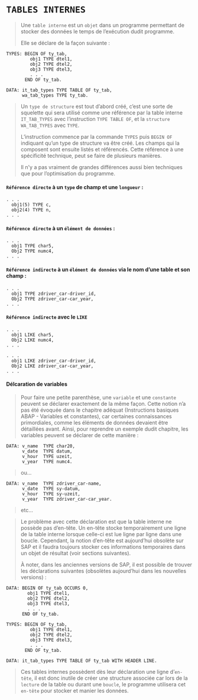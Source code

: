 # **`TABLES INTERNES`**

> Une `table interne` est un `objet` dans un programme permettant de stocker des données le temps de l’exécution dudit programme.
>
> Elle se déclare de la façon suivante :

```JS
TYPES: BEGIN OF ty_tab,
         obj1 TYPE dtel1,
         obj2 TYPE dtel2,
         obj3 TYPE dtel3,
         . . .
       END OF ty_tab.

DATA: it_tab_types TYPE TABLE OF ty_tab,
      wa_tab_types TYPE ty_tab.
```

> Un `type de structure` est tout d’abord créé, c’est une sorte de squelette qui sera utilisé comme une référence par la table interne `IT_TAB_TYPES` avec l’instruction `TYPE TABLE OF`, et la `structure WA_TAB_TYPES` avec `TYPE`.
>
> L’instruction commence par la commande `TYPES` puis `BEGIN OF` indiquant qu’un type de structure va être créé. Les champs qui la composent sont ensuite listés et référencés. Cette référence à une spécificité technique, peut se faire de plusieurs manières.
>
> Il n'y a pas vraiment de grandes différences aussi bien techniques que pour l’optimisation du programme.

#### `Référence directe` à un `type` de champ et une `longueur` :

```JS
. . .
  obj1(5) TYPE c,
  obj2(4) TYPE n,
. . .
```

#### `Référence directe` à un `élément de données` :

```JS
. . .
  obj1 TYPE char5,
  Obj2 TYPE numc4,
. . .
```

#### `Référence indirecte` à un `élément de données` via le nom d’une table et son champ :

```JS
. . .
  obj1 TYPE zdriver_car-driver_id,
  Obj2 TYPE zdriver_car-car_year,
. . .
```

#### `Référence indirecte` avec le `LIKE`

```JS
. . .
  obj1 LIKE char5,
  Obj2 LIKE numc4,
. . .
```

```JS
. . .
  obj1 LIKE zdriver_car-driver_id,
  Obj2 LIKE zdriver_car-car_year,
. . .
```

#### Délcaration de variables

> Pour faire une petite parenthèse, une `variable` et une `constante` peuvent se déclarer exactement de la même façon. Cette notion n’a pas été évoquée dans le chapitre adéquat (Instructions basiques ABAP - Variables et constantes), car certaines connaissances primordiales, comme les éléments de données devaient être détaillées avant. Ainsi, pour reprendre un exemple dudit chapitre, les variables peuvent se déclarer de cette manière :

```JS
DATA: v_name  TYPE char20,
      v_date  TYPE datum,
      v_hour  TYPE uzeit,
      v_year  TYPE numc4.
```

> ou...

```JS
DATA: v_name  TYPE zdriver_car-name,
      v_date  TYPE sy-datum,
      v_hour  TYPE sy-uzeit,
      v_year  TYPE zdriver_car-car_year.
```

> etc...

> Le problème avec cette déclaration est que la table interne ne possède pas d’en-tête. Un en-tête stocke temporairement une ligne de la table interne lorsque celle-ci est lue ligne par ligne dans une boucle. Cependant, la notion d’en-tête est aujourd’hui obsolète sur SAP et il faudra toujours stocker ces informations temporaires dans un objet de résultat (voir sections suivantes).
>
> À noter, dans les anciennes versions de SAP, il est possible de trouver les déclarations suivantes (obsolètes aujourd’hui dans les nouvelles versions) :

```JS
DATA: BEGIN OF ty_tab OCCURS 0,
        obj1 TYPE dtel1,
        obj2 TYPE dtel2,
        obj3 TYPE dtel3,
        . . .
      END OF ty_tab.
```

```JS
TYPES: BEGIN OF ty_tab,
         obj1 TYPE dtel1,
         obj2 TYPE dtel2,
         obj3 TYPE dtel3,
         . . .
       END OF ty_tab.

DATA: it_tab_types TYPE TABLE OF ty_tab WITH HEADER LINE.
```

> Ces tables internes possèdent dès leur déclaration une ligne d’`en-tête`, il est donc inutile de créer une structure associée car lors de la `lecture` de la table ou durant une `boucle`, le programme utilisera cet `en-tête` pour stocker et manier les données.
